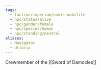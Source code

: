 ```yaml
---
tags:
  - faction/imperium/navis-nobilite
  - npc/status/alive
  - npc/gender/female
  - npc/species/human
  - npc/standing/neutral
aliases:
  - Navigator
  - Urioria
---
```

Crewmember of the [[Sword of Damocles]]